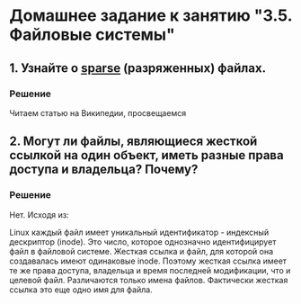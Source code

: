 # Домашнее задание к занятию "3.5. Файловые системы"

## 1. Узнайте о [sparse](https://ru.wikipedia.org/wiki/%D0%A0%D0%B0%D0%B7%D1%80%D0%B5%D0%B6%D1%91%D0%BD%D0%BD%D1%8B%D0%B9_%D1%84%D0%B0%D0%B9%D0%BB) (разряженных) файлах.

### Решение

Читаем статью на Википедии, просвещаемся 


## 2. Могут ли файлы, являющиеся жесткой ссылкой на один объект, иметь разные права доступа и владельца? Почему?

### Решение

Нет. Исходя из:


 Linux каждый файл имеет уникальный идентификатор - индексный дескриптор (inode). 
Это число, которое однозначно идентифицирует файл в файловой системе. 
Жесткая ссылка и файл, для которой она создавалась имеют одинаковые inode. 
Поэтому жесткая ссылка имеет те же права доступа, владельца и время последней модификации, что и целевой файл. 
Различаются только имена файлов. Фактически жесткая ссылка это еще одно имя для файла. 
